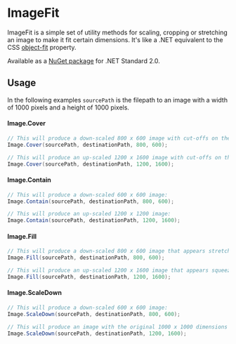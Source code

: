 # ImageFit
ImageFit is a simple set of utility methods for scaling, cropping or stretching an image to make it fit certain dimensions. 
It's like a .NET equivalent to the CSS [object-fit](https://developer.mozilla.org/en-US/docs/Web/CSS/object-fit) property.

Available as a [NuGet package](https://www.nuget.org/packages/ImageFit/) for .NET Standard 2.0.

## Usage
In the following examples `sourcePath` is the filepath to an image with a width of 1000 pixels and a height of 1000 pixels.

#### Image.Cover

```c#
// This will produce a down-scaled 800 x 600 image with cut-offs on the top and bottom:
Image.Cover(sourcePath, destinationPath, 800, 600);

// This will produce an up-scaled 1200 x 1600 image with cut-offs on the left and right sides:
Image.Cover(sourcePath, destinationPath, 1200, 1600);
```

#### Image.Contain

```c#
// This will produce a down-scaled 600 x 600 image:
Image.Contain(sourcePath, destinationPath, 800, 600);

// This will produce an up-scaled 1200 x 1200 image:
Image.Contain(sourcePath, destinationPath, 1200, 1600);
```

#### Image.Fill

```c#
// This will produce a down-scaled 800 x 600 image that appears stretched horizontally:
Image.Fill(sourcePath, destinationPath, 800, 600);

// This will produce an up-scaled 1200 x 1600 image that appears squeezed horizontally:
Image.Fill(sourcePath, destinationPath, 1200, 1600);
```

#### Image.ScaleDown

```c#
// This will produce a down-scaled 600 x 600 image:
Image.ScaleDown(sourcePath, destinationPath, 800, 600);

// This will produce an image with the original 1000 x 1000 dimensions (no upscale):
Image.ScaleDown(sourcePath, destinationPath, 1200, 1600);

```
